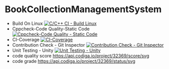 # BookCollectionManagementSystem

* Build On Linux
[![C/C++ CI - Build Linux](https://github.com/Pavanv408/BookCollectionManagementSystem/actions/workflows/c-cpp.yml/badge.svg)](https://github.com/Pavanv408/BookCollectionManagementSystem/actions/workflows/c-cpp.yml)
* Cppcheck-Code Quality-Static Code
[![Cppcheck-Code Quality - Static Code](https://github.com/Pavanv408/BookCollectionManagementSystem/actions/workflows/Cppcheck-Code%20Quality%20-%20Static%20Code%20.yml/badge.svg)](https://github.com/Pavanv408/BookCollectionManagementSystem/actions/workflows/Cppcheck-Code%20Quality%20-%20Static%20Code%20.yml)
* CI-Coverage
[![CI-Coverage](https://github.com/Pavanv408/BookCollectionManagementSystem/actions/workflows/gcov.yml/badge.svg)](https://github.com/Pavanv408/BookCollectionManagementSystem/actions/workflows/gcov.yml)
* Contribution Check - Git Inspector
[![Contribution Check - Git Inspector](https://github.com/Pavanv408/BookCollectionManagementSystem/actions/workflows/gitinspector.yml/badge.svg)](https://github.com/Pavanv408/BookCollectionManagementSystem/actions/workflows/gitinspector.yml)
* Unit Testing - Unity
[![Unit Testing - Unity](https://github.com/Pavanv408/BookCollectionManagementSystem/actions/workflows/unity.yml/badge.svg)](https://github.com/Pavanv408/BookCollectionManagementSystem/actions/workflows/unity.yml)
* code quality score
https://api.codiga.io/project/32369/score/svg
* code grade
https://api.codiga.io/project/32369/status/svg
